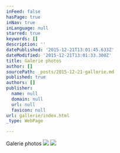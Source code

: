 ```yaml
---
inFeed: false
hasPage: true
inNav: true
inLanguage: null
starred: true
keywords: []
description: ''
datePublished: '2015-12-21T13:01:45.633Z'
dateModified: '2015-12-21T13:01:33.300Z'
title: Galerie photos
author: []
sourcePath: _posts/2015-12-21-gallerie.md
published: true
authors: []
publisher:
  name: null
  domain: null
  url: null
  favicon: null
url: gallerie/index.html
_type: WebPage

---
```

Galerie photos
![](https://the-grid-user-content.s3-us-west-2.amazonaws.com/34b2080e-7ea1-4f80-ae74-5e15932d55e9.jpg)
![](https://the-grid-user-content.s3-us-west-2.amazonaws.com/bda05740-c415-4554-bdf3-63ecc49903e4.jpg)